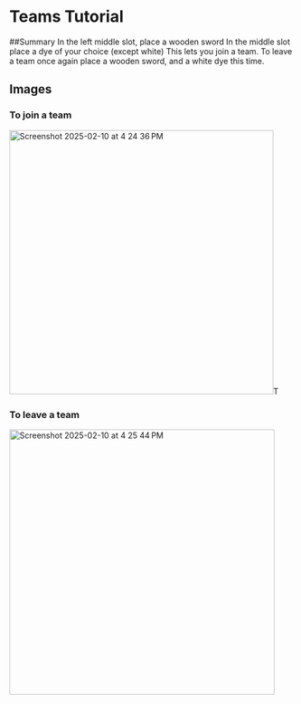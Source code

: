 
# Teams Tutorial

##Summary
In the left middle slot, place a wooden sword
In the middle slot place a dye of your choice (except white)
This lets you join a team.
To leave a team once again place a wooden sword, and a white dye this time.

## Images

### To join a team


<img width="467" alt="Screenshot 2025-02-10 at 4 24 36 PM" src="https://github.com/user-attachments/assets/6932d884-900c-424f-b318-070c643a9f47" />T



### To leave a team

<img width="469" alt="Screenshot 2025-02-10 at 4 25 44 PM" src="https://github.com/user-attachments/assets/a747c90c-d476-4840-9898-1f5ce75ef5ef" />






